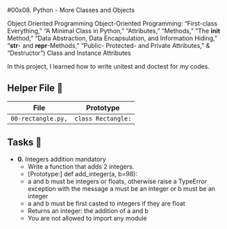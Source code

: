 #00x08. Python - More Classes and Objects

Object Oriented Programming
Object-Oriented Programming:
	“First-class Everything,” 
	“A Minimal Class in Python,” 
	“Attributes,” “Methods,” 
	“The __init__ Method,” 
	“Data Abstraction, 
	Data Encapsulation, and Information Hiding,” 
	“__str__- and __repr__-Methods,” 
	“Public- Protected- and Private Attributes,” & 
	“Destructor”)
Class and Instance Attributes

In this project, I learned how to write unitest and doctest for my codes.

## Helper File :raised_hands:
| File                   | Prototype                                                           |
| ---------------------- | ------------------------------------------------------------------- |
| `00-rectangle.py,`     | `class Rectangle:`                                         |

## Tasks :page_with_curl:

* **0.** Integers addition   mandatory
   * Write a function that adds 2 integers.
   * [Prototype:] def add_integer(a, b=98):
   * a and b must be integers or floats, otherwise raise a TypeError exception with the message a must be an integer or b must be an integer
   * a and b must be first casted to integers if they are float
   * Returns an integer: the addition of a and b
   * You are not allowed to import any module
